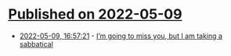 # [Published on 2022-05-09](index.md)

* [2022-05-09, 16:57:21](https://news.ycombinator.com/item?id=31316602) - [I’m going to miss you, but I am taking a sabbatical](https://kottke.org/22/05/announcement-im-going-to-miss-you-but-i-am-taking-a-sabbatical)
